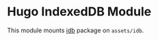 # Hugo IndexedDB Module

This module mounts [idb](https://github.com/jakearchibald/idb) package on `assets/idb`.
